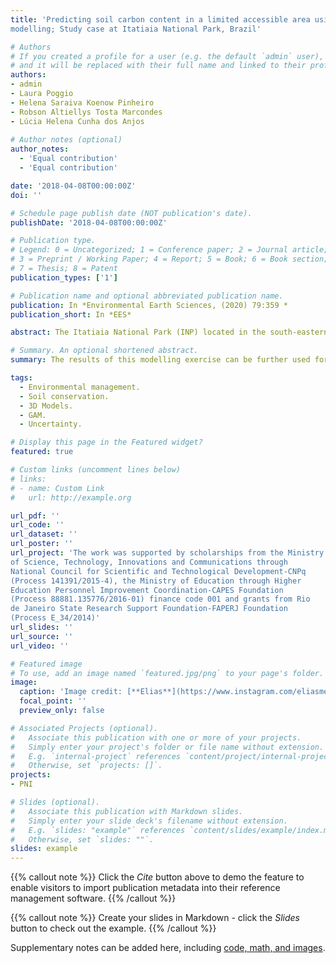 ```yaml
---
title: 'Predicting soil carbon content in a limited accessible area using 3D
modelling; Study case at Itatiaia National Park, Brazil'

# Authors
# If you created a profile for a user (e.g. the default `admin` user), write the username (folder name) here
# and it will be replaced with their full name and linked to their profile.
authors:
- admin
- Laura Poggio
- Helena Saraiva Koenow Pinheiro
- Robson Altiellys Tosta Marcondes
- Lúcia Helena Cunha dos Anjos
  
# Author notes (optional)
author_notes:
  - 'Equal contribution'
  - 'Equal contribution'

date: '2018-04-08T00:00:00Z'
doi: ''

# Schedule page publish date (NOT publication's date).
publishDate: '2018-04-08T00:00:00Z'

# Publication type.
# Legend: 0 = Uncategorized; 1 = Conference paper; 2 = Journal article;
# 3 = Preprint / Working Paper; 4 = Report; 5 = Book; 6 = Book section;
# 7 = Thesis; 8 = Patent
publication_types: ['1']

# Publication name and optional abbreviated publication name.
publication: In *Environmental Earth Sciences, (2020) 79:359 *
publication_short: In *EES*

abstract: The Itatiaia National Park (INP) located in the south-eastern region of Brazil, was designated a conservation unit in 1937 due to the unique biodiversity and landscape. However, partly because of access issues, information about natural resources such soil attributes are missing. These information are fundamental for the management of the area, in particular the soil carbon content fundamental for soil functions, ecosystem services and the environmental vulnerability assessment. The main aim of this study was modelling the vertical and horizontal soil carbon distribution. Different methods of variable selection were tested to obtain better prediction and a more parsimonious model.  Generalized additive models (GAM) with a 3D smoother were used to predict the carbon distribution in 3D space. 90 soil profiles were available with 346 horizons. Leave-one-out cross-validation (LOO-CV) approach was used to evaluate the performance of the models. The result indicates that the best performance was obtained using an approach that combines expert knowledge and modelling. The selected model presented the best performance while being the most parsimonious, although the results were similar among the models tested. This model is a combination of spatial information in the 3D space (X, Y and Z [depth]), geology, remote sensing data (RapidEye images) and attributes derived from the digital elevation model. The model tends to underestimate the carbon values for depths of more than 30 centimetres in areas with low carbon contents, e.g. mineral soils, especially in pastures. The altitude field area is the areas with the highest carbon content, i.e. they have a greater capacity to store carbon, nutrients and store water. On the other hand, there are sensitive areas that should be given special attention in an environmental analysis. The areas that were predicted with lower carbon content were the ones that limit themselves to small farms north of the park, which are still under pressure from farmers and many still find pasture.  In addition to the evaluation of models with metrics such as R2, RMSE and MSE, it is of paramount importance to evaluate uncertainty, especially in areas with limited access as INP, since areas with low accessibility and consequently low sample density may have high uncertainty values associated, that is, with a wide range of credible values. 

# Summary. An optional shortened abstract.
summary: The results of this modelling exercise can be further used for environmental models, such as vulnerability risk assessment.

tags:
  - Environmental management.
  - Soil conservation.
  - 3D Models.
  - GAM.
  - Uncertainty.

# Display this page in the Featured widget?
featured: true

# Custom links (uncomment lines below)
# links:
# - name: Custom Link
#   url: http://example.org

url_pdf: ''
url_code: ''
url_dataset: ''
url_poster: ''
url_project: 'The work was supported by scholarships from the Ministry
of Science, Technology, Innovations and Communications through
National Council for Scientific and Technological Development-CNPq
(Process 141391/2015-4), the Ministry of Education through Higher
Education Personnel Improvement Coordination-CAPES Foundation
(Process 88881.135776/2016-01) finance code 001 and grants from Rio
de Janeiro State Research Support Foundation-FAPERJ Foundation
(Process E_34/2014)'
url_slides: ''
url_source: ''
url_video: ''

# Featured image
# To use, add an image named `featured.jpg/png` to your page's folder.
image:
  caption: 'Image credit: [**Elias**](https://www.instagram.com/eliasmendescosta/?hl=pt-br)'
  focal_point: ''
  preview_only: false

# Associated Projects (optional).
#   Associate this publication with one or more of your projects.
#   Simply enter your project's folder or file name without extension.
#   E.g. `internal-project` references `content/project/internal-project/index.md`.
#   Otherwise, set `projects: []`.
projects:
- PNI

# Slides (optional).
#   Associate this publication with Markdown slides.
#   Simply enter your slide deck's filename without extension.
#   E.g. `slides: "example"` references `content/slides/example/index.md`.
#   Otherwise, set `slides: ""`.
slides: example
---
```


{{% callout note %}}
Click the _Cite_ button above to demo the feature to enable visitors to import publication metadata into their reference management software.
{{% /callout %}}

{{% callout note %}}
Create your slides in Markdown - click the _Slides_ button to check out the example.
{{% /callout %}}

Supplementary notes can be added here, including [code, math, and images](https://wowchemy.com/docs/writing-markdown-latex/).
